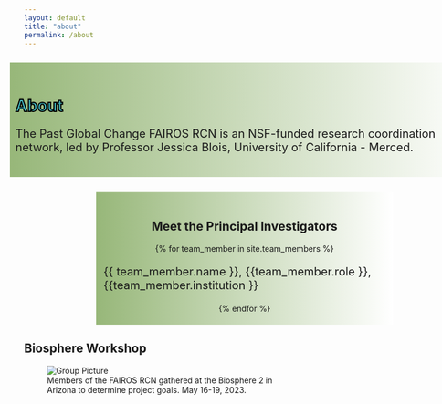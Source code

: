 ```yaml
---
layout: default
title: "about"
permalink: /about
---
```


<style>
 .container {
  display: flex;
  <!-- align-items: center; -->
  <!-- justify-content: center -->
}
img {
  max-width: 100%;
  max-height:100%;
}

.text {
  font-size: 15px;
  padding-left: 3px;
  align-items: left;
  justify-content: left;
  text-align: left;
 
}
 h1 {
   color: #42b7bf;
   -webkit-text-stroke-width: 2px;
   -webkit-text-stroke-color: black;
    }
  p {
    font-size: 20px;
  }
.text-block-right {
  width:500px;
  padding-bottom:20px;
  padding-top: 20px;
  padding-left: 10px;
  padding-right: 10px;
  margin-left: 25%;
  margin-top: 5%;
  margin-bottom: 5%;
  background-image: linear-gradient(to left, white, #97b779); 
  text-align: center;
}
  .text-block-left {
  width:500px;
  padding-bottom:20px;
  padding-top: 20px;
  padding-left: 10px;
  padding-right: 10px;
  margin-left: -25%;
  margin-top: 5%;
  margin-bottom: 5%;
  background-image: linear-gradient(to right, white, #97b779); 
  text-align: center;
}
  .text-block-main {
  width:800px;
  padding-bottom:20px;
  padding-top: 20px;
  padding-left: 10px;
  padding-right: 10px;
  margin-left: -5%;
  margin-top: 5%;
  margin-bottom: 5%;
  background-image: linear-gradient(to left, white, #97b779); 
}
  .text-block-main  p {
  font-size: 20px;
}
 </style>


<div class="text-block-main">
<h1>About</h1>
<p>The Past Global Change FAIROS RCN is an NSF-funded research coordination network, led by Professor Jessica Blois, University of California - Merced. </p>
</div>
<div class="text-block-right">
<h2>Meet the Principal Investigators</h2>
{% for team_member in site.team_members %}
<div class="container">
  <div class="image">
   <!-- # <img style="float:left" src={{ team_member.picture }}> remove pictures for now -->
  </div>
  <div class="text">
  <p style="text-align:left;"> {{ team_member.name }}, {{team_member.role }}, {{team_member.institution }} </p>
  </div>
</div>
{% endfor %} 
 </div>

<div class="text-box-left">
<h2>Biosphere Workshop</h2>
 <figure>
  <img src="./images/Blois_group_3.jpeg" alt="Group Picture" style="display:block" align="absbottom">
  <figcaption>Members of the FAIROS RCN gathered at the Biosphere 2 in Arizona to determine project goals. May 16-19, 2023. </figcaption>
 </figure>
 </div>



